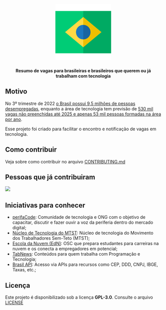<h1 align="center"><img src="assets/logo.png" width="180"></h1>

<div align="center">
  <p>
    <strong>Resumo de vagas para brasileiras e brasileiros que querem ou já trabalham com tecnologia</strong>
  </p>
</div>

## Motivo

No 3º trimestre de 2022 [o Brasil possui 9,5 milhões de pessoas desempregadas](https://www.ibge.gov.br/explica/desemprego.php), enquanto a área de tecnologia tem previsão de [530 mil vagas não preenchidas até 2025 e apenas 53 mil pessoas formadas na área por ano](https://brasscom.org.br/estudo-da-brasscom-aponta-demanda-de-797-mil-profissionais-de-tecnologia-ate-2025/).

Esse projeto foi criado para facilitar o encontro e notificação de vagas em tecnologia.

## Como contribuir

Veja sobre como contribuir no arquivo [CONTRIBUTING.md](CONTRIBUTING.md)

## Pessoas que já contribuiram

<a href="https://github.com/gabrielmartinigit/brasil-vagastech/graphs/contributors">
  <img src="https://contrib.rocks/image?repo=gabrielmartinigit/brasil-vagastech" />
</a>

## Iniciativas para conhecer

- [perifaCode](https://perifacode.com/): Comunidade de tecnologia e ONG com o objetivo de capacitar, discutir e fazer ouvir a voz da periferia dentro do mercado digital;
- [Núcleo de Tecnologia do MTST](https://nucleodetecnologia.com.br/): Núcleo de tecnologia do Movimento dos Trabalhadores Sem-Teto (MTST);
- [Escola da Nuvem (EdN)](https://escoladanuvem.org/): OSC que prepara estudantes para carreiras na nuvem e os conecta a empregadores em potencial;
- [TabNews](https://github.com/filipedeschamps/tabnews.com.br): Conteúdos para quem trabalha com Programação e Tecnologia;
- [Brasil API](https://github.com/BrasilAPI/BrasilAPI/): Acesso via APIs para recursos como CEP, DDD, CNPJ, IBGE, Taxas, etc.;

## Licença

Este projeto é disponibilizado sob a licença **GPL-3.0**. Consulte o arquivo [LICENSE](LICENSE)
